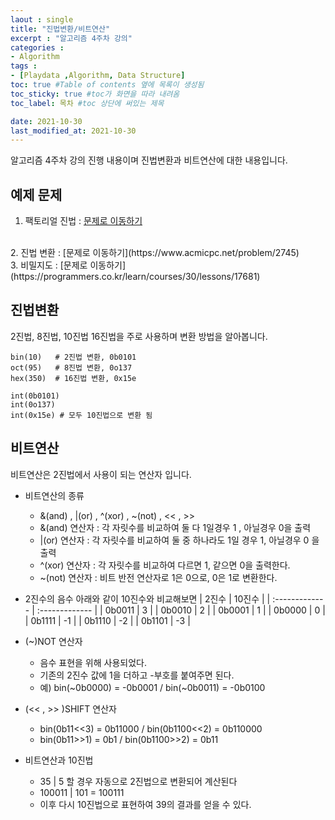 ```yaml
---
laout : single
title: "진법변환/비트연산"
excerpt : "알고리즘 4주차 강의"
categories :
- Algorithm
tags :
- [Playdata ,Algorithm, Data Structure]
toc: true #Table of contents 옆에 목록이 생성됨
toc_sticky: true #toc가 화면을 따라 내려옴
toc_label: 목차 #toc 상단에 써있는 제목

date: 2021-10-30
last_modified_at: 2021-10-30
---
```


알고리즘 4주차 강의 진행 내용이며 진법변환과 비트연산에 대한 내용입니다.

## 예제 문제

1. 팩토리얼 진법 : [문제로 이동하기](https://www.acmicpc.net/problem/5692)
<br />
2. 진법 변환 : [문제로 이동하기](https://www.acmicpc.net/problem/2745)
<br />
3. 비밀지도 : [문제로 이동하기](https://programmers.co.kr/learn/courses/30/lessons/17681)


## 진법변환
2진법, 8진법, 10진법 16진법을 주로 사용하며 변환 방법을 알아봅니다.
```
bin(10)   # 2진법 변환, 0b0101
oct(95)   # 8진법 변환, 0o137
hex(350)  # 16진법 변환, 0x15e

int(0b0101)
int(0o137)
int(0x15e) # 모두 10진법으로 변환 됨
```

## 비트연산
비트연산은 2진법에서 사용이 되는 연산자 입니다.
- 비트연산의 종류
  - &(and) , |(or) , ^(xor) , ~(not) , << , >>
  - &(and) 연산자 : 각 자릿수를 비교하여 둘 다 1일경우 1 , 아닐경우 0을 출력
  - |(or) 연산자 : 각 자릿수를 비교하여 둘 중 하나라도 1일 경우 1, 아닐경우 0 을 출력
  - ^(xor) 연산자 : 각 자릿수를 비교하여 다르면 1, 같으면 0을 출력한다.
  - ~(not) 연산자 : 비트 반전 연산자로 1은 0으로, 0은 1로 변환한다.

- 2진수의 음수
아래와 같이 10진수와 비교해보면
| 2진수 | 10진수     |
| :------------- | :------------- |
| 0b0011 | 3 |
| 0b0010 | 2 |
| 0b0001 | 1 |
| 0b0000 | 0 |
| 0b1111 | -1 |
| 0b1110 | -2 |
| 0b1101 | -3 |

- (~)NOT 연산자
  - 음수 표현을 위해 사용되었다.
  - 기존의 2진수 값에 1을 더하고 -부호를 붙여주면 된다.
  - 예) bin(~0b0000) = -0b0001 / bin(~0b0011) = -0b0100
- (<< , >> )SHIFT 연산자
  - bin(0b11<<3) = 0b11000 / bin(0b1100<<2) = 0b110000
  - bin(0b11>>1) = 0b1 / bin(0b1100>>2) = 0b11

- 비트연산과 10진법
  - 35 | 5 할 경우 자동으로 2진법으로 변환되어 계산된다
  - 100011 | 101 = 100111
  - 이후 다시 10진법으로 표현하여 39의 결과를 얻을 수 있다.
